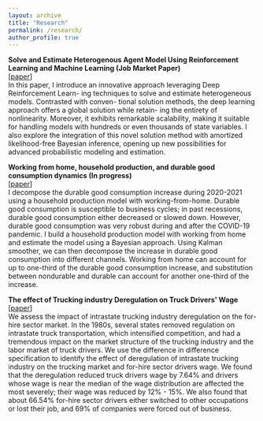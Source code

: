 ```yaml
---
layout: archive
title: "Research"
permalink: /research/
author_profile: true
---
```


<b>Solve and Estimate Heterogenous Agent Model Using Reinforcement Learning and Machine Learning (Job Market Paper)</b><br> 
  [[paper](/files/JMP.pdf)] <br>
In this paper, I introduce an innovative approach leveraging Deep Reinforcement Learn-
ing techniques to solve and estimate heterogeneous models. Contrasted with conven-
tional solution methods, the deep learning approach offers a global solution while retain-
ing the entirety of nonlinearity. Moreover, it exhibits remarkable scalability, making it
suitable for handling models with hundreds or even thousands of state variables. I also
explore the integration of this novel solution method with amortized likelihood-free
Bayesian inference, opening up new possibilities for advanced probabilistic modeling
and estimation. 


<b>Working from home, household production, and durable good consumption dynamics (In progress)</b><br> 
  [[paper](/files/durable.pdf)] <br>
I decompose the durable good consumption increase during 2020-2021 using a household production model with working-from-home. Durable good consumption is susceptible to business cycles; in past recessions, durable good consumption either decreased or slowed down. However, durable good consumption was very robust during and after the COVID-19 pandemic. I build a household production model with working from home and estimate the model using a Bayesian approach. Using Kalman smoother, we can then decompose the increase in durable good consumption into different channels. Working from home can account for up to one-third of the durable good consumption increase, and substitution between nondurable and durable can account for another one-third of the increase. 

[//]: # (<b>The impact of Covid on small business : From foot traffic data  &#40;In progress&#41;</b><br> )

[//]: # (The Covid pandemic has a disproportionally negative impact on local small businesses.  Small businesses are more vulnerable to negative economic shocks; it is usually more challenging for them to get help and fully recover from shocks. Even though the federal government offers forgivable paycheck protection program &#40;PPP&#41; loans to them,  there are still a significant amount of local vendors who went out of business during the past twelve months. We are trying to use foot traffic data from safegraph to answer which business is the most vulnerable and needs help the most. )

[//]: # (<b>Loss and regret aversion in survey design &#40;In progress&#41;</b><br> )
[//]: # (As a researcher who would like to get the most responses from the prize money that they promised to reward to participants, they could utilize some behavioral economic theory to guide the survey design. I propose three possible approaches that could be applied individually or simultaneously.)



<b>The effect of Trucking industry Deregulation on Truck Drivers' Wage</b><br> 
[[paper](/files/trucking.pdf)] <br>
We assess the impact of intrastate trucking industry deregulation on the for-hire sector market.  In the 1980s, several states removed regulation on intrastate truck transportation, which intensified competition, and had a tremendous impact on the market structure of the trucking industry and the labor market of truck drivers.  We use the difference in difference specification to identify the effect of deregulation of intrastate trucking industry on the trucking market and for-hire sector drivers wage. We found that the deregulation reduced truck drivers wage by 7.64% and drivers whose wage is near the median of the wage distribution are affected the most severely; their wage was reduced by 12% - 15%. We also found that about 66.54% for-hire sector drivers either switched to other occupations or lost their job, and 69% of companies were forced out of business.



